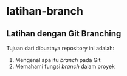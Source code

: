 # latihan-branch
Latihan dengan Git Branching
--
Tujuan dari dibuatnya repository ini adalah:<br>
1. Mengenal apa itu *branch* pada Git<br>
2. Memahami fungsi *branch* dalam proyek<br>
